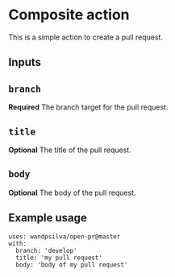 # Composite action

This is a simple action to create a pull request.

## Inputs

## `branch`

**Required** 
The branch target for the pull request.

## `title`

**Optional** 
The title of the pull request.

## `body`

**Optional** 
The body of the pull request.


## Example usage

    uses: wandpsilva/open-pr@master
    with:
      branch: 'develop'
      title: 'my pull request'
      body: 'body of my pull request'